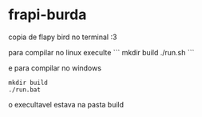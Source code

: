 # frapi-burda
copia de flapy bird no terminal :3

<div>
  para compilar no linux execulte
  ```
  mkdir build
  ./run.sh
  ```
  
  e para compilar no windows
  ```
  mkdir build
  ./run.bat
  ```
  
  o execultavel estava na pasta build
</div>
